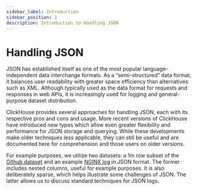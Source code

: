 ```yaml
---
sidebar_label: Introduction 
sidebar_position: 1
description: Introduction to Handling JSON
---
```


# Handling JSON

JSON has established itself as one of the most popular language-independent data interchange formats. As a “semi-structured” data format, it balances user readability with greater space efficiency than alternatives such as XML. Although typically used as the data format for requests and responses in web APIs, it is increasingly used for logging and general-purpose dataset distribution. 

ClickHouse provides several approaches for handling JSON, each with its respective pros and cons and usage. More recent versions of ClickHouse have introduced new types which allow even greater flexibility and performance for JSON storage and querying. While these developments make older techniques less applicable, they can still be useful and are documented here for comprehension and those users on older versions.

For example purposes, we utilize two datasets: a 1m row subset of the [Github dataset](https://datasets-documentation.s3.eu-west-3.amazonaws.com/kafka/github_all_columns.ndjson) and an example [NGINX log](https://datasets-documentation.s3.eu-west-3.amazonaws.com/http/documents-01.ndjson.gz) in JSON format. The former includes nested columns, useful for example purposes. It is also deliberately sparse, which helps illustrate some challenges of JSON. The latter allows us to discuss standard techniques for JSON logs. 